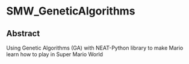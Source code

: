 # SMW_GeneticAlgorithms
## Abstract
Using Genetic Algorithms (GA) with  NEAT-Python library to make Mario learn how to play in Super Mario World 
